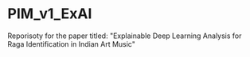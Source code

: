 # PIM_v1_ExAI
Reporisoty for the paper titled: "Explainable Deep Learning Analysis for Raga Identification in Indian Art Music"
